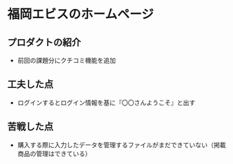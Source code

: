 # 福岡エビスのホームページ
## プロダクトの紹介
- 前回の課題分にクチコミ機能を追加

## 工夫した点
- ログインするとログイン情報を基に『〇〇さんようこそ』と出す

## 苦戦した点
- 購入する際に入力したデータを管理するファイルがまだできていない（掲載商品の管理はできている）
